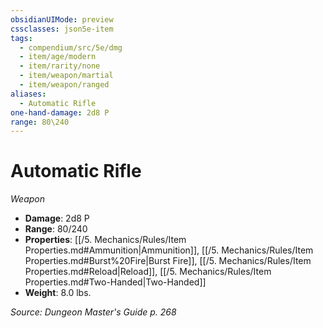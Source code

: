 ```yaml
---
obsidianUIMode: preview
cssclasses: json5e-item
tags:
  - compendium/src/5e/dmg
  - item/age/modern
  - item/rarity/none
  - item/weapon/martial
  - item/weapon/ranged
aliases:
  - Automatic Rifle
one-hand-damage: 2d8 P
range: 80\240
---
```

# Automatic Rifle
*Weapon*  

- **Damage**: 2d8 P
- **Range**: 80/240
- **Properties**: [[/5. Mechanics/Rules/Item Properties.md#Ammunition\|Ammunition]], [[/5. Mechanics/Rules/Item Properties.md#Burst%20Fire\|Burst Fire]], [[/5. Mechanics/Rules/Item Properties.md#Reload\|Reload]], [[/5. Mechanics/Rules/Item Properties.md#Two-Handed\|Two-Handed]]
- **Weight**: 8.0 lbs.

*Source: Dungeon Master's Guide p. 268*
